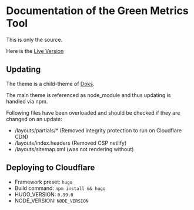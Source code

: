 # Documentation of the Green Metrics Tool

This is only the source.

Here is the [Live Version](https://docs.green-coding.org)

## Updating

The theme is a child-theme of [Doks](https://getdoks.org/docs/).

The main theme is referenced as node_module and thus updating is handled via npm.

Following files have been overloaded and should be checked if they are changed on an update:
- /layouts/partials/* (Removed integrity protection to run on Cloudflare CDN)
- /layouts/index.headers (Removed CSP netlify)
- /layouts/sitemap.xml (was not rendering without)

## Deploying to Cloudflare

- Framework preset: `hugo`
- Build command: `npm install && hugo`
- HUGO_VERSION: `0.99.0`
- NODE_VERSION: `NODE_VERSION`


